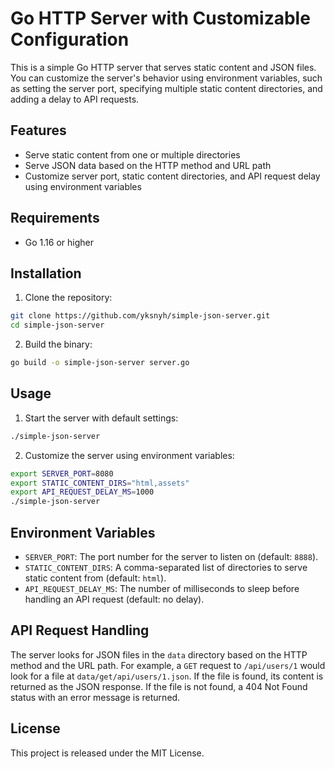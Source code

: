 # Go HTTP Server with Customizable Configuration

This is a simple Go HTTP server that serves static content and JSON files. You can customize the server's behavior using environment variables, such as setting the server port, specifying multiple static content directories, and adding a delay to API requests.

## Features

- Serve static content from one or multiple directories
- Serve JSON data based on the HTTP method and URL path
- Customize server port, static content directories, and API request delay using environment variables

## Requirements

- Go 1.16 or higher

## Installation

1. Clone the repository:

```sh
git clone https://github.com/yksnyh/simple-json-server.git
cd simple-json-server
```

2. Build the binary:

```sh
go build -o simple-json-server server.go
```

## Usage

1. Start the server with default settings:

```sh
./simple-json-server
```

2. Customize the server using environment variables:

```sh
export SERVER_PORT=8080
export STATIC_CONTENT_DIRS="html,assets"
export API_REQUEST_DELAY_MS=1000
./simple-json-server
```

## Environment Variables

- `SERVER_PORT`: The port number for the server to listen on (default: `8888`).
- `STATIC_CONTENT_DIRS`: A comma-separated list of directories to serve static content from (default: `html`).
- `API_REQUEST_DELAY_MS`: The number of milliseconds to sleep before handling an API request (default: no delay).

## API Request Handling

The server looks for JSON files in the `data` directory based on the HTTP method and the URL path. For example, a `GET` request to `/api/users/1` would look for a file at `data/get/api/users/1.json`. If the file is found, its content is returned as the JSON response. If the file is not found, a 404 Not Found status with an error message is returned.

## License

This project is released under the MIT License.